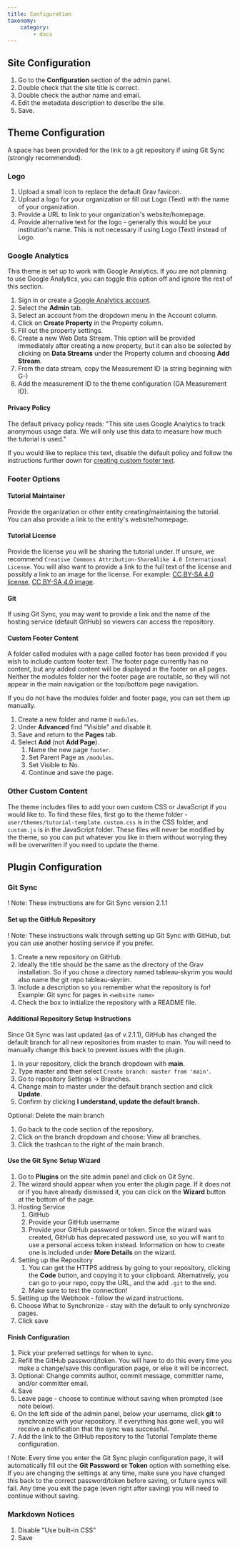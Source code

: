 ```yaml
---
title: Configuration
taxonomy:
    category:
        - docs
---
```


## Site Configuration

1. Go to the **Configuration** section of the admin panel.
2. Double check that the site title is correct.
3. Double check the author name and email.
4. Edit the metadata description to describe the site.
5. Save.

## Theme Configuration

A space has been provided for the link to a git repository if using Git Sync (strongly recommended).

### Logo

1. Upload a small icon to replace the default Grav favicon.
2. Upload a logo for your organization or fill out Logo (Text) with the name of your organization.
3. Provide a URL to link to your organization's website/homepage.
4. Provide alternative text for the logo - generally this would be your institution's name. This is not necessary if using Logo (Text) instead of Logo.

### Google Analytics

This theme is set up to work with Google Analytics. If you are not planning to use Google Analytics, you can toggle this option off and ignore the rest of this section.

1. Sign in or create a [Google Analytics account](https://www.google.com/analytics/web/#home).
2. Select the **Admin** tab.
3. Select an account from the dropdown menu in the Account column.
4. Click on **Create Property** in the Property column.
5. Fill out the property settings.
6. Create a new Web Data Stream. This option will be provided immediately after creating a new property, but it can also be selected by clicking on **Data Streams** under the Property column and choosing **Add Stream**.
7. From the data stream, copy the Measurement ID (a string beginning with G-)
8. Add the measurement ID to the theme configuration (GA Measurement ID).

#### Privacy Policy

The default privacy policy reads: "This site uses Google Analytics to track anonymous usage data. We will only use this data to measure how much the tutorial is used."

If you would like to replace this text, disable the default policy and follow the instructions further down for [creating custom footer text](link-needed).

### Footer Options

#### Tutorial Maintainer

Provide the organization or other entity creating/maintaining the tutorial. You can also provide a link to the entity's website/homepage.

#### Tutorial License

Provide the license you will be sharing the tutorial under. If unsure, we recommend `Creative Commons Attribution-ShareAlike 4.0 International License`. You will also want to provide a link to the full text of the license and possibly a link to an image for the license. For example: [CC BY-SA 4.0 license](http://creativecommons.org/licenses/by-sa/4.0/), [CC BY-SA 4.0 image](https://i.creativecommons.org/l/by-sa/4.0/88x31.png).

#### Git

If using Git Sync, you may want to provide a link and the name of the hosting service (default GitHub) so viewers can access the repository.

#### Custom Footer Content

A folder called modules with a page called footer has been provided if you wish to include custom footer text. The footer page currently has no content, but any added content will be displayed in the footer on all pages. Neither the modules folder nor the footer page are routable, so they will not appear in the main navigation or the top/bottom page navigation.

If you do not have the modules folder and footer page, you can set them up manually.

1. Create a new folder and name it `modules`.
2. Under **Advanced** find "Visible" and disable it.
3. Save and return to the **Pages** tab.
4. Select **Add** (not **Add Page**).
	1. Name the new page `footer`.
	2. Set Parent Page as `/modules`.
	3. Set Visible to No.
	4. Continue and save the page.

### Other Custom Content

The theme includes files to add your own custom CSS or JavaScript if you would like to. To find these files, first go to the theme folder - `user/themes/tutorial-template`. `custom.css` is in the CSS folder, and `custom.js` is in the JavaScript folder. These files will never be modified by the theme, so you can put whatever you like in them without worrying they will be overwritten if you need to update the theme.

## Plugin Configuration

### Git Sync

! Note: These instructions are for Git Sync version 2.1.1

#### Set up the GitHub Repository

! Note: These instructions walk through setting up Git Sync with GitHub, but you can use another hosting service if you prefer.

1. Create a new repository on GitHub.
2. Ideally the title should be the same as the directory of the Grav installation. So if you chose a directory named tableau-skyrim you would also name the git repo tableau-skyrim.
3. Include a description so you remember what the repository is for! Example: Git sync for pages in `<website name>`
4. Check the box to initialize the repository with a README file.

#### Additional Repository Setup Instructions

Since Git Sync was last updated (as of v.2.1.1), GitHub has changed the default branch for all new repositories from master to main. You will need to manually change this back to prevent issues with the plugin.

1. In your repository, click the branch dropdown with **main**.
2. Type master and then select `Create branch: master from 'main'`.
3. Go to repository Settings -> Branches.
4. Change main to master under the default branch section and click **Update**.
5. Confirm by clicking **I understand, update the default branch.**

Optional: Delete the main branch

1. Go back to the code section of the repository.
2. Click on the branch dropdown and choose: View all branches.
3. Click the trashcan to the right of the main branch.

#### Use the Git Sync Setup Wizard

1. Go to **Plugins** on the site admin panel and click on Git Sync.
2. The wizard should appear when you enter the plugin page. If it does not or if you have already dismissed it, you can click on the **Wizard** button at the bottom of the page.
3. Hosting Service
	1. GitHub
	2. Provide your GitHub username
	3. Provide your GitHub password or token. Since the wizard was created, GitHub has deprecated password use, so you will want to use a personal access token instead. Information on how to create one is included under **More Details** on the wizard.
4. Setting up the Repository
	1. You can get the HTTPS address by going to your repository, clicking the **Code** button, and copying it to your clipboard. Alternatively, you can go to your repo, copy the URL, and the add `.git` to the end.
	2. Make sure to test the connection!
5. Setting up the Webhook - follow the wizard instructions.
6. Choose What to Synchronize - stay with the default to only synchronize pages.
7. Click save

#### Finish Configuration

1. Pick your preferred settings for when to sync.
2. Refill the GitHub password/token. You will have to do this every time you make a change/save this configuration page, or else it will be incorrect.
3. Optional: Change commits author, commit message, committer name, and/or committer email.
4. Save
5. Leave page - choose to continue without saving when prompted (see note below).
6. On the left side of the admin panel, below your username, click **git** to synchronize with your repository. If everything has gone well, you will receive a notification that the sync was successful.
7. Add the link to the GitHub repository to the Tutorial Template theme configuration.

! Note: Every time you enter the Git Sync plugin configuration page, it will automatically fill out the **Git Password or Token** option with something else. If you are changing the settings at any time, make sure you have changed this back to the correct password/token before saving, or future syncs will fail. Any time you exit the page (even right after saving) you will need to continue without saving.

### Markdown Notices

1. Disable "Use built-in CSS"
2. Save